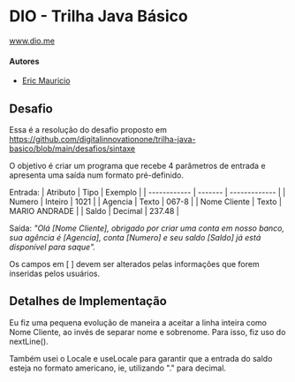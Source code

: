 # DIO - Trilha Java Básico

www.dio.me

#### Autores

- [Eric Mauricio](https://github.com/ericmaubr)

## Desafio

Essa é a resolução do desafio proposto em https://github.com/digitalinnovationone/trilha-java-basico/blob/main/desafios/sintaxe

O objetivo é criar um programa que recebe 4 parâmetros de entrada e apresenta uma saída num formato pré-definido.

Entrada:
| Atributo | Tipo | Exemplo |
| ------------ | ------- | ------------- |
| Numero | Inteiro | 1021 |
| Agencia | Texto | 067-8 |
| Nome Cliente | Texto | MARIO ANDRADE |
| Saldo | Decimal | 237.48 |

Saída:
_"Olá [Nome Cliente], obrigado por criar uma conta em nosso banco, sua agência é [Agencia], conta [Numero] e seu saldo [Saldo] já está disponível para saque"._

Os campos em [ ] devem ser alterados pelas informações que forem inseridas pelos usuários.

## Detalhes de Implementação
Eu fiz uma pequena evolução de maneira a aceitar a linha inteira como Nome Cliente, ao invés de separar nome e sobrenome.
Para isso, fiz uso do nextLine().

Também usei o Locale e useLocale para garantir que a entrada do saldo esteja no formato americano, ie, utilizando "." para decimal.
